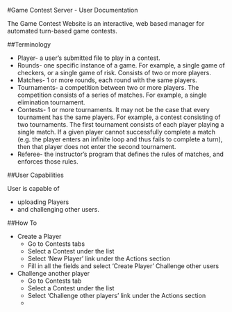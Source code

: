 #Game Contest Server - User Documentation

The Game Contest Website is an interactive, web based manager for automated turn-based game contests.

##Terminology

* Player- a user’s submitted file to play in a contest.
* Rounds- one specific instance of a game. For example, a single game of checkers, or a single game of risk. Consists of two or more players.
* Matches- 1 or more rounds, each round with the same players.
* Tournaments- a competition between two or more players. The competition consists of a series of matches. For example, a single elimination tournament.
* Contests- 1 or more tournaments. It may not be the case that every tournament has the same players. For example, a contest consisting of two tournaments. The first tournament consists of each player playing a single match. If a given player cannot successfully complete a match (e.g. the player enters an infinite loop and thus fails to complete a turn), then that player does not enter the second tournament.
* Referee- the instructor’s program that defines the rules of matches, and enforces those rules.

##User Capabilities

User is capable of 

* uploading Players 
* and challenging other users.

##How To

* Create a Player
	* Go to Contests tabs
	* Select a Contest under the list
	* Select ‘New Player’ link under the Actions section
	* Fill in all the fields and select ‘Create Player’ Challenge other users
* Challenge another player
	* Go to Contests tab
	* Select a Contest under the list
	* Select ‘Challenge other players’ link under the Actions section 
	*  


